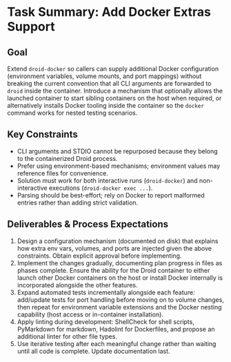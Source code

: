 # Task Summary: Add Docker Extras Support

## Goal

Extend `droid-docker` so callers can supply additional Docker configuration
(environment variables, volume mounts, and port mappings) without breaking the
current convention that all CLI arguments are forwarded to `droid` inside the
container. Introduce a mechanism that optionally allows the launched container
to start sibling containers on the host when required, or alternatively installs
Docker tooling inside the container so the `docker` command works for nested
testing scenarios.

## Key Constraints

- CLI arguments and STDIO cannot be repurposed because they belong to the
  containerized Droid process.
- Prefer using environment-based mechanisms; environment values may reference
  files for convenience.
- Solution must work for both interactive runs (`droid-docker`) and
  non-interactive executions (`droid-docker exec ...`).
- Parsing should be best-effort; rely on Docker to report malformed entries
  rather than adding strict validation.

## Deliverables & Process Expectations

1. Design a configuration mechanism (documented on disk) that explains how
   extra env vars, volumes, and ports are injected given the above constraints.
   Obtain explicit approval before implementing.
2. Implement the changes gradually, documenting plan progress in files as
   phases complete. Ensure the ability for the Droid container to either launch
   other Docker containers on the host or install Docker internally is
   incorporated alongside the other features.
3. Expand automated tests incrementally alongside each feature: add/update
   tests for port handling before moving on to volume changes, then repeat for
   environment variable extensions and the Docker nesting capability (host
   access or in-container installation).
4. Apply linting during development: ShellCheck for shell scripts, PyMarkdown
   for markdown, Hadolint for Dockerfiles, and propose an additional linter for
   other file types.
5. Use iterative testing after each meaningful change rather than waiting
   until all code is complete. Update documentation last.

